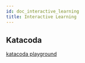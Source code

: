 ```yaml
---
id: doc_interactive_learning
title: Interactive Learning
---
```


## Katacoda
[katacoda playground](https://www.katacoda.com/)
